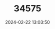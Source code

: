 ---
title: "34575"
category: "Dracaena serrulata"
draft: false
date: 2024-02-22 13:03:50
languages:
  Arabic: ["Ayrob"]
---